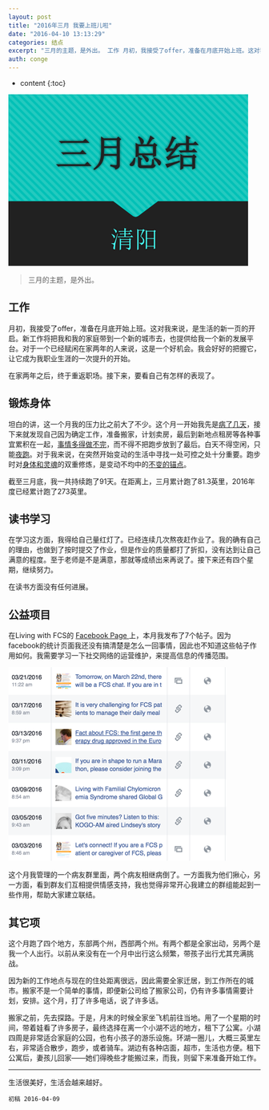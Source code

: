 ```yaml
---
layout: post
title: "2016年三月 我要上班儿啦"
date: "2016-04-10 13:13:29"
categories: 结点
excerpt: "三月的主题，是外出。 工作 月初，我接受了offer，准备在月底开始上班。这对我来说，是生活的新一页的开启。新工作将把我和我的家庭带到一个新的城..."
auth: conge
---
```

* content
{:toc}

![三月总结](/assets/images/结点/118382-21f688373f9a345c.png)

> 三月的主题，是外出。

## 工作

月初，我接受了offer，准备在月底开始上班。这对我来说，是生活的新一页的开启。新工作将把我和我的家庭带到一个新的城市去，也提供给我一个新的发展平台。对于一个已经赋闲在家两年的人来说，这是一个好机会。我会好好的把握它，让它成为我职业生涯的一次提升的开始。

在家两年之后，终于重返职场。接下来，要看自己有怎样的表现了。

## 锻炼身体

坦白的讲，这一个月我的压力比之前大了不少。这个月一开始我先是[病了几天](http://www.jianshu.com/p/20a52452a821)，接下来就发现自己因为确定工作，准备搬家，计划卖房，最后到新地点租房等各种事宜累积在一起，[事情多得做不完](http://www.jianshu.com/p/ea44a98fb14a)，而不得不把跑步放到了最后。白天不得空闲，只能[夜跑](http://www.jianshu.com/p/44575c49bab6)。对于我来说，在突然开始变动的生活中寻找一处可控之处十分重要。跑步时对[身体和灵魂](http://www.jianshu.com/p/9ba9e4702a91)的双重修炼，是变动不均中的[不变的锚点](http://www.jianshu.com/p/472baa7fa1ae)。

截至三月底，我一共持续跑了91天。在距离上，三月累计跑了81.3英里，2016年度已经累计跑了273英里。

## 读书学习

在学习这方面，我得给自己量红灯了。已经连续几次熬夜赶作业了。我的确有自己的理由，也做到了按时提交了作业，但是作业的质量都打了折扣，没有达到让自己满意的程度。至于老师是不是满意，那就等成绩出来再说了。接下来还有四个星期，继续努力。

在读书方面没有任何进展。

## 公益项目

在Living with FCS的 [Facebook Page
](https://www.facebook.com/fightFCS/)上，本月我发布了7个帖子。因为facebook的统计页面我还没有搞清楚是怎么一回事情，因此也不知道这些帖子作用如何。我需要学习一下社交网络的运营维护，来提高信息的传播范围。

![三月份FCS posts](/assets/images/结点/118382-19d64f7da55f3e82.png)

这个月我管理的一个病友群里面，两个病友相继病倒了。一方面我为他们揪心，另一方面，看到群友们互相提供情感支持，我也觉得非常开心我建立的群组能起到一些作用，帮助大家建立联结。

## 其它项

这个月跑了四个地方，东部两个州，西部两个州。有两个都是全家出动，另两个是我一个人出行。以前从来没有在一个月中出行这么频繁，带孩子出行尤其充满挑战。

因为新的工作地点与现在的住处距离很远，因此需要全家迁居，到工作所在的城市。搬家不是一个简单的事情，即便新公司给了搬家公司，仍有许多事情需要计划，安排。这个月，打了许多电话，说了许多话。

搬家之前，先去探路。于是，月末的时候全家坐飞机前往当地。用了一个星期的时间，带着娃看了许多房子，最终选择在离一个小湖不远的地方，租下了公寓。小湖四周是非常适合家庭的公园，也有小孩子的游乐设施。环湖一圈儿，大概三英里左右，非常适合散步，跑步，或者骑车。湖边有各种店面，超市，生活也方便。租下公寓后，妻孩儿回家——她们得晚些才能搬过来，而我，则留下来准备开始工作。

----

生活很美好，生活会越来越好。


```
初稿 2016-04-09
```
